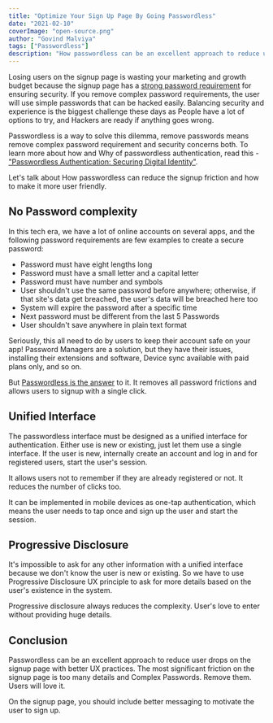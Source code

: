 ```yaml
---
title: "Optimize Your Sign Up Page By Going Passwordless"
date: "2021-02-10"
coverImage: "open-source.png"
author: "Govind Malviya"
tags: ["Passwordless"]
description: "How passwordless can be an excellent approach to reduce user drops on the signup page with better UX practices."
---
```


Losing users on the signup page is wasting your marketing and growth budget because the signup page has a [strong password requirement](https://www.loginradius.com/blog/engineering/password-security-best-practices-compliance/) for ensuring security. If you remove complex password requirements, the user will use simple passwords that can be hacked easily. Balancing security and experience is the biggest challenge these days as People have a lot of options to try, and Hackers are ready if anything goes wrong.

Passwordless is a way to solve this dilemma, remove passwords means remove complex password requirement and security concerns both. To learn more about how and Why of passwordless authentication, read this - ["Passwordless Authentication: Securing Digital Identity"](https://www.loginradius.com/blog/identity/2019/10/passwordless-authentication-the-future-of-identity-and-security/).

Let's talk about How passwordless can reduce the signup friction and how to make it more user friendly.

## No Password complexity

In this tech era, we have a lot of online accounts on several apps, and the following password requirements are few examples to create a secure password:

- Password must have eight lengths long
- Password must have a small letter and a capital letter 
- Password must have number and symbols 
- User shouldn't use the same password before anywhere; otherwise, if that site's data get breached, the user's data will be breached here too
- System will expire the password after a specific time 
- Next password must be different from the last 5 Passwords 
- User shouldn't save anywhere in plain text format

Seriously, this all need to do by users to keep their account safe on your app! Password Managers are a solution, but they have their issues, installing their extensions and software, Device sync available with paid plans only, and so on. 

But [Passwordless is the answer](https://www.loginradius.com/passwordless-login/) to it. It removes all password frictions and allows users to signup with a single click. 

## Unified Interface 

The passwordless interface must be designed as a unified interface for authentication. Either use is new or existing, just let them use a single interface. If the user is new, internally create an account and log in and for registered users, start the user's session. 

It allows users not to remember if they are already registered or not. It reduces the number of clicks too.

It can be implemented in mobile devices as one-tap authentication, which means the user needs to tap once and sign up the user and start the session. 

## Progressive Disclosure 

It's impossible to ask for any other information with a unified interface because we don't know the user is new or existing. So we have to use Progressive Disclosure UX principle to ask for more details based on the user's existence in the system. 

Progressive disclosure always reduces the complexity. User's love to enter without providing huge details. 

## Conclusion

Passwordless can be an excellent approach to reduce user drops on the signup page with better UX practices. The most significant friction on the signup page is too many details and Complex Passwords. Remove them. Users will love it. 

On the signup page, you should include better messaging to motivate the user to sign up.
